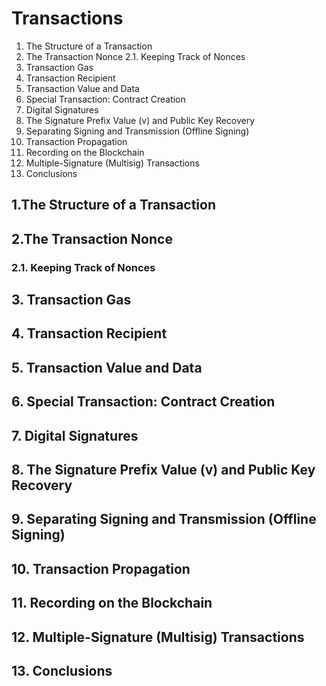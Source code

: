 # Transactions

1. The Structure of a Transaction
2. The Transaction Nonce
  2.1. Keeping Track of Nonces
3. Transaction Gas
4. Transaction Recipient
5. Transaction Value and Data
6. Special Transaction: Contract Creation
7. Digital Signatures
8. The Signature Prefix Value (v) and Public Key Recovery
9. Separating Signing and Transmission (Offline Signing)
10. Transaction Propagation
11. Recording on the Blockchain
12. Multiple-Signature (Multisig) Transactions
13. Conclusions


## 1.The Structure of a Transaction

## 2.The Transaction Nonce

### 2.1. Keeping Track of Nonces

## 3. Transaction Gas

## 4. Transaction Recipient

## 5. Transaction Value and Data

## 6. Special Transaction: Contract Creation

## 7. Digital Signatures

## 8. The Signature Prefix Value (v) and Public Key Recovery

## 9. Separating Signing and Transmission (Offline Signing)

## 10. Transaction Propagation

## 11. Recording on the Blockchain

## 12. Multiple-Signature (Multisig) Transactions

## 13. Conclusions
